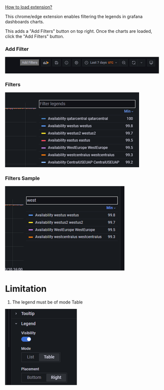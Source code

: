 
[How to load extension?](https://developer.chrome.com/docs/extensions/mv3/getstarted/development-basics/#load-unpacked)

This chrome/edge extension enables filtering the legends in grafana dashboards charts.

This adds a "Add Filters" button on top right. Once the charts are loaded, click the "Add Filters" button.

### Add Filter  
![AddFilter Button](addbtn.png)

### Filters
![Filters](filter.png)

### Filters Sample

![Filters demo](filterdemo.png)

# Limitation
1. The legend must be of mode Table

![Table mode](tablemode.png)